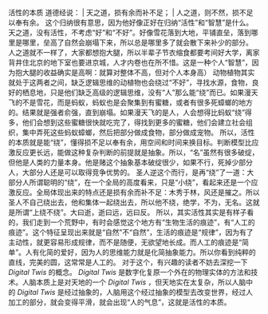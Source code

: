 活性的本质
道德经说：
  | 天之道，损有余而补不足；
  | 人之道，则不然，损不足以奉有余。
这个归纳很有意思，因为他好像正好在归纳“活性”和“智慧”是什么。
天之道，没有活性，不考虑“好”和“不好”。好像雪花落到大地，平铺直垒，落到哪里是哪里，垒高了自然会崩塌下来，所以总是哪里多了就会散下来补少的部分。
人之道就不一样了，大家都想抱大腿，所以半辈子节衣缩食都要考间好大学，离家背井住北京的地下室也要进京城，人才内卷也在所不惜。这是一种个人“智慧”，因为抱大腿的收益确实是高啊：就算对整体不高，但对个人本身高）
动物植物其实就处于这两者之间，缺乏逻辑思维的动植物也会绕过“不好”，寻找水源，食物，良好的栖息地，只是他们缺乏高级的逻辑思维，没有“人”那么能“绕”而已。如果漫天飞的不是雪花，而是蚂蚁，蚂蚁也是会聚集到有蜜糖，或者有很多死蟑螂的地方的。结果就是强者俞强，直到崩塌。如果漫天飞的是人，人会想得比蚂蚁“绕”得多，他们会想到这些蜜糖很快就吃完了，得找到更多的蜜糖，他们会建立社会组织，集中弄死这些蚂蚁蟑螂，然后把部分做成食物，部分做成宠物。
所以，活性的本质就是能“绕”，懂得损不足以奉有余，用空间和时间来换目标。判断模型比应激反应更长远，能做这种复杂判断的前提就是抽象。所以，“名”虽然有很多破绽，但他是人类的力量本身。他是赌这个抽象基本破绽很少，如果不行，死掉少部分人，大部分人还是可以取得竞争优势的。
圣人逆这个而行，是再“绕”了一道：大部分人所谓聪明的“绕”，在一个全局的高度看来，只是“小绕”，看起来还是一个应激反应。全局体现出来的特点还是损有余而补不足：木秀于林，风还是摧之。所以圣人不自己绕出去，他和集体一起绕出去，所以他不绕，绝学，不为，无名。这就是所谓“上绕不绕”。大曰逝，逝曰远，远曰反。
所以，其实活性其实是有样子看的，我们走到一个荒野中，有时会感觉这个地方有“生物生活的痕迹”，有“人工的痕迹”。这个特征呈现出来就是“自然”不“自然”，生活的痕迹是“规律”，因为有了主动性，就更容易形成规律，而不是随便，无欲望地长成。而人工的痕迹是“简单”。人有化简的爱好，因为人的思维能力就是化简抽象能力。所以你看到纯粹的直线，完美的圆，这常常是人工的。
对于这个，有兴趣的读者不妨去深挖一下 *Digital Twis* 的概念。 *Digital Twis*
是数字化复原一个外在的物理实体的方法和技术。人脑本质上是对天地的一个 *Digital
Twis* ，但天地实在太复杂，所以人脑中的 *Digital Twis* 是经过抽象的，人脑用这个经过抽象的模型去改变世界，经过人加工的部分，就会变得平滑，就会出现“人的气息”，这就是活性的本质。

